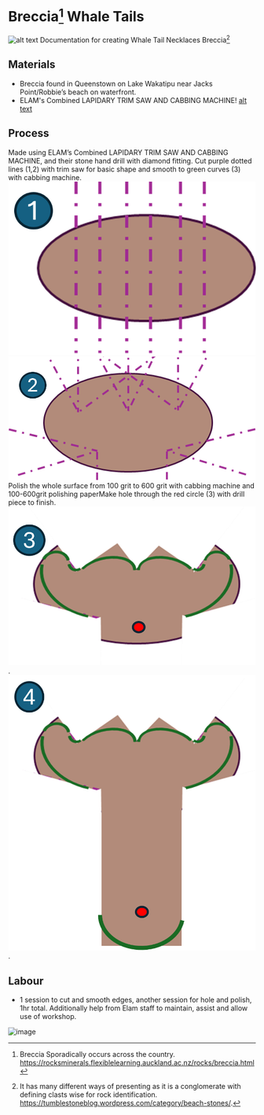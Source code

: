 # Breccia[^1] Whale Tails
![alt text](https://github.com/ParanoidAndriod6642/Breccia-Whale-Tails/blob/main/WhaleTail%Breccia.png "Whale Tails")
Documentation for creating Whale Tail Necklaces Breccia[^2]
## Materials
- Breccia found in Queenstown on Lake Wakatipu near Jacks Point/Robbie’s beach on waterfront.
- ELAM's Combined LAPIDARY TRIM SAW AND CABBING MACHINE!
[alt text](https://github.com/ParanoidAndriod6642/Breccia-Whale-Tails/blob/main/Machine1.png "Machine Picture")
## Process
Made using ELAM’s Combined LAPIDARY TRIM SAW AND CABBING MACHINE, and their stone hand drill with diamond fitting.
Cut purple dotted lines (1,2) with trim saw for basic shape and smooth to green curves (3) with cabbing machine.
![alt text](https://github.com/ParanoidAndriod6642/Breccia-Whale-Tails/blob/main/WhaleTail1.png "Whale Tail Diagram 1")
![alt text](https://github.com/ParanoidAndriod6642/Breccia-Whale-Tails/blob/main/WhaleTail2.png "Whale Tail Diagram 2")
Polish the whole surface from 100 grit to 600 grit with cabbing machine and 100-600grit polishing paperMake hole through the red circle (3) with drill piece to finish.
![alt text](https://github.com/ParanoidAndriod6642/Breccia-Whale-Tails/blob/main/WhaleTail3.png "Whale Tail Diagram 3").
![alt text](https://github.com/ParanoidAndriod6642/Breccia-Whale-Tails/blob/main/WhaleTail4.png "Whale Tail Diagram 4").
## Labour
- 1 session to cut and smooth edges, another session for hole and polish, 1hr total.
Additionally help from Elam staff to maintain, assist and allow use of workshop.
[^1]: Breccia Sporadically occurs across the country. https://rocksminerals.flexiblelearning.auckland.ac.nz/rocks/breccia.html
[^2]: It has many different ways of presenting as it is a conglomerate with defining clasts [^3] wise for rock identification. https://tumblestoneblog.wordpress.com/category/beach-stones/.
[^3]: See Conglomorate https://rocksminerals.flexiblelearning.auckland.ac.nz/rocks/conglomerate.html

![image](https://github.com/user-attachments/assets/f12ac129-eae0-4236-bc97-4903f7efd979)
